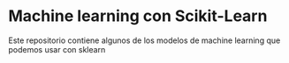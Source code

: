 # Machine learning con Scikit-Learn

Este repositorio contiene algunos de los modelos de machine learning que podemos usar con sklearn
